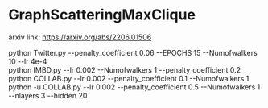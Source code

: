 # GraphScatteringMaxClique
arxiv link: https://arxiv.org/abs/2206.01506


python Twitter.py --penalty_coefficient 0.06 --EPOCHS 15 --Numofwalkers 10 --lr 4e-4\
python IMBD.py --lr 0.002 --Numofwalkers 1 --penalty_coefficient 0.2\
python COLLAB.py --lr 0.002 --penalty_coefficient 0.1 --Numofwalkers 1\
python -u COLLAB.py --lr 0.002 --penalty_coefficient 0.5 --Numofwalkers 1 --nlayers 3 --hidden 20
